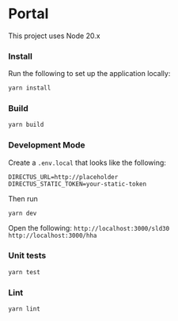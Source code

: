 # Portal

This project uses Node 20.x

### Install
Run the following to set up the application locally:
```bash
yarn install
```

### Build
```bash
yarn build
```

### Development Mode

Create a `.env.local` that looks like the following:
```
DIRECTUS_URL=http://placeholder
DIRECTUS_STATIC_TOKEN=your-static-token
```
Then run
```bash
yarn dev
```
Open the following:
`http://localhost:3000/sld30`
`http://localhost:3000/hha`

### Unit tests
```bash
yarn test
```

### Lint
```bash
yarn lint
```
